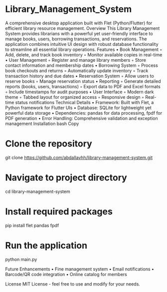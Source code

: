 # Library_Management_System
A comprehensive desktop application built with Flet (Python/Flutter) for efficient library resource management.
Overview
This Library Management System provides librarians with a powerful yet user-friendly interface to manage books, users, borrowing transactions, and reservations. The application combines intuitive UI design with robust database functionality to streamline all essential library operations.
Features
    • Book Management 
        ◦ Add, delete, and track book inventory 
        ◦ Monitor available copies in real-time 
    • User Management 
        ◦ Register and manage library members 
        ◦ Store contact information and membership dates 
    • Borrowing System 
        ◦ Process book checkouts and returns 
        ◦ Automatically update inventory 
        ◦ Track transaction history and due dates 
    • Reservation System 
        ◦ Allow users to reserve books 
        ◦ Manage reservation status 
    • Reporting 
        ◦ Generate detailed reports (books, users, transactions) 
        ◦ Export data to PDF and Excel formats 
        ◦ Include timestamps for audit purposes 
    • User Interface 
        ◦ Modern dark theme 
        ◦ Tabbed layout for organized access 
        ◦ Responsive design 
        ◦ Real-time status notifications 
Technical Details
    • Framework: Built with Flet, a Python framework for Flutter UIs 
    • Database: SQLite for lightweight yet powerful data storage 
    • Dependencies: pandas for data processing, fpdf for PDF generation 
    • Error Handling: Comprehensive validation and exception management 
Installation
bash
Copy
# Clone the repository
git clone https://github.com/abdallavhh/library-management-system.git

# Navigate to project directory
cd library-management-system

# Install required packages
pip install flet pandas fpdf

# Run the application
python main.py


Future Enhancements
    • Fine management system 
    • Email notifications 
    • Barcode/QR code integration 
    • Online catalog for members 
    
License
MIT License - feel free to use and modify for your needs.
